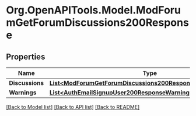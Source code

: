 # Org.OpenAPITools.Model.ModForumGetForumDiscussions200Response

## Properties

Name | Type | Description | Notes
------------ | ------------- | ------------- | -------------
**Discussions** | [**List&lt;ModForumGetForumDiscussions200ResponseDiscussionsInner&gt;**](ModForumGetForumDiscussions200ResponseDiscussionsInner.md) |  | 
**Warnings** | [**List&lt;AuthEmailSignupUser200ResponseWarningsInner&gt;**](AuthEmailSignupUser200ResponseWarningsInner.md) |  | [optional] 

[[Back to Model list]](../README.md#documentation-for-models) [[Back to API list]](../README.md#documentation-for-api-endpoints) [[Back to README]](../README.md)

